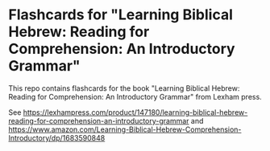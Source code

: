 # Flashcards for "Learning Biblical Hebrew: Reading for Comprehension: An Introductory Grammar"
This repo contains flashcards for the book "Learning Biblical Hebrew: Reading for Comprehension: An Introductory Grammar" from Lexham press.

See https://lexhampress.com/product/147180/learning-biblical-hebrew-reading-for-comprehension-an-introductory-grammar and https://www.amazon.com/Learning-Biblical-Hebrew-Comprehension-Introductory/dp/1683590848
